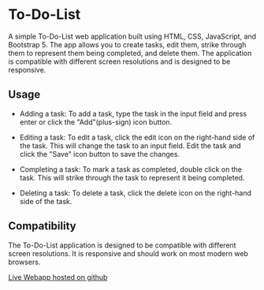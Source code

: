 # To-Do-List
A simple To-Do-List web application built using HTML, CSS, JavaScript, and Bootstrap 5. The app allows you to create tasks, edit them, strike through them to represent them being completed, and delete them. The application is compatible with different screen resolutions and is designed to be responsive.

## Usage
- Adding a task: To add a task, type the task in the input field and press enter or click the "Add"(plus-sign) icon button.

- Editing a task: To edit a task, click the edit icon on the right-hand side of the task. This will change the task to an input field. Edit the task and click the "Save" icon button to save the changes.

- Completing a task: To mark a task as completed, double click on the task. This will strike through the task to represent it being completed.

- Deleting a task: To delete a task, click the delete icon on the right-hand side of the task.

## Compatibility
The To-Do-List application is designed to be compatible with different screen resolutions. It is responsive and should work on most modern web browsers.

[Live Webapp hosted on github](https://aryanadarsh.github.io/To-Do-List/)
